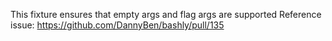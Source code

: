This fixture ensures that empty args and flag args are supported
Reference issue: https://github.com/DannyBen/bashly/pull/135
